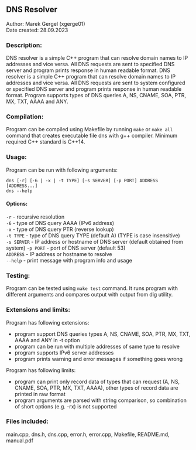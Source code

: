 ## DNS Resolver

Author: Marek Gergel (xgerge01)  
Date created: 28.09.2023 

### Description:
DNS resolver is a simple C++ program that can resolve domain names to IP addresses and vice versa. All DNS requests are sent to specified DNS server and program prints response in human readable format.
DNS resolver is a simple C++ program that can resolve domain names to IP addresses and vice versa. All DNS requests are sent to system configured or specified DNS server and program prints response in human readable format.
Program supports types of DNS queries A, NS, CNAME, SOA, PTR, MX, TXT, AAAA and ANY.

### Compilation:
Program can be compiled using Makefile by running `make` or `make all` command that creates executable file dns with g++ compiler. Minimum required C++ standard is C++14. 

### Usage:
Program can be run with following arguments:

`dns [-r] [-6 | -x | -t TYPE] [-s SERVER] [-p PORT] ADDRESS [ADDRESS...]`  
`dns --help`  

#### Options:
`-r` - recursive resolution  
`-6` - type of DNS query AAAA (IPv6 address)  
`-x` - type of DNS query PTR (reverse lookup)  
`-t TYPE` - type of DNS query TYPE (default A) (TYPE is case insensitive)  
`-s SERVER` - IP address or hostname of DNS server (default obtained from system)
`-p PORT` - port of DNS server (default 53)  
`ADDRESS` - IP address or hostname to resolve  
`--help` - print message with program info and usage

### Testing:
Program can be tested using `make test` command.
It runs program with different arguments and compares output with output from dig utility.

### Extensions and limits:
Program has following extensions:
- program support DNS queries types A, NS, CNAME, SOA, PTR, MX, TXT, AAAA and ANY in -t option
- program can be run with multiple addresses of same type to resolve 
- program supports IPv6 server addresses 
- program prints warning and error messages if something goes wrong

Program has following limits:
- program can print only record data of types that can request (A, NS, CNAME, SOA, PTR, MX, TXT, AAAA), other types of record data are printed in raw format
- program arguments are parsed with string comparison, so combination of short options (e.g. -rx) is not supported

### Files included: 
main.cpp, dns.h, dns.cpp, error.h, error.cpp, Makefile, README.md, manual.pdf
